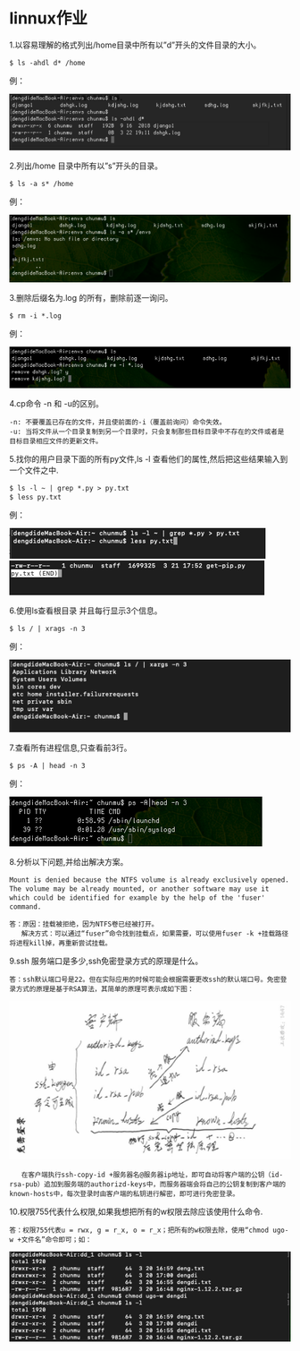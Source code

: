 # linnux作业
1.以容易理解的格式列出/home目录中所有以”d”开头的文件目录的大小。

```
$ ls -ahdl d* /home
```
例：

<img src="./1.png" />

2.列出/home 目录中所有以”s”开头的目录。

```
$ ls -a s* /home
```
例：

<img src="./2.png" />

3.删除后缀名为.log 的所有，删除前逐一询问。

```
$ rm -i *.log
```
例：

<img src="./3.png" />

4.cp命令 -n 和 -u的区别。

```
-n: 不要覆盖已存在的文件，并且使前面的-i（覆盖前询问）命令失效。
-u: 当将文件从一个目录复制到另一个目录时，只会复制那些目标目录中不存在的文件或者是目标目录相应文件的更新文件。
```

5.找你的用户目录下面的所有py文件,ls -l 查看他们的属性,然后把这些结果输入到一个文件之中.

```
$ ls -l ~ | grep *.py > py.txt
$ less py.txt
```
例：

<img src="./5.1.png" />

<img src="./5.2.png" />

6.使用ls查看根目录 并且每行显示3个信息。

```
$ ls / | xrags -n 3
```
例：

<img src="./6.png" />

7.查看所有进程信息,只查看前3行。

```
$ ps -A | head -n 3
```
例：

<img src="./7.png" />

8.分析以下问题,并给出解决方案。

```
Mount is denied because the NTFS volume is already exclusively opened.
The volume may be already mounted, or another software may use it which could be identified for example by the help of the 'fuser' command.

```
```
答：原因：挂载被拒绝，因为NTFS卷已经被打开。
   解决方式：可以通过“fuser”命令找到挂载点，如果需要，可以使用fuser -k +挂载路径将进程kill掉，再重新尝试挂载。
```

9.ssh 服务端口是多少,ssh免密登录方式的原理是什么。

```
答：ssh默认端口号是22。但在实际应用的时候可能会根据需要更改ssh的默认端口号。免密登录方式的原理是基于RSA算法，其简单的原理可表示成如下图：
```
<img src="./9.png" />

```
   在客户端执行ssh-copy-id +服务器名@服务器ip地址，即可自动将客户端的公钥（id-rsa-pub）追加到服务端的authorizd-keys中，而服务器端会将自己的公钥复制到客户端的known-hosts中，每次登录时由客户端的私钥进行解密，即可进行免密登录。
```

10.权限755代表什么权限,如果我想把所有的w权限去除应该使用什么命令.

```
答：权限755代表u = rwx, g = r_x, o = r_x；把所有的w权限去除，使用“chmod ugo-w +文件名”命令即可；如：
```

<img src="./10.png" />















